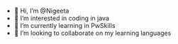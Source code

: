 - 👋 Hi, I’m @Nigeeta
- 👀 I’m interested in coding in java
- 🌱 I’m currently learning in PwSkills
- 💞️ I’m looking to collaborate on my learning languages
  

<!---
Nigeeta/Nigeeta is a ✨ special ✨ repository because its `README.md` (this file) appears on your GitHub profile.
You can click the Preview link to take a look at your changes.
--->
